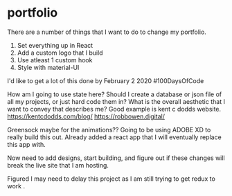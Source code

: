 # portfolio

There are a number of things that I want to do to change my portfolio.

1. Set everything up in React
2. Add a custom logo that I build
3. Use atleast 1 custom hook
4. Style with material-UI

I'd like to get a lot of this done by February 2 2020
#100DaysOfCode

How am I going to use state here?
Should I create a database or json file of all my projects, or just hard code them in?
What is the overall aesthetic that I want to convey that describes me?
Good example is kent c dodds website.
https://kentcdodds.com/blog/
https://robbowen.digital/

Greensock maybe for the animations??
Going to be using ADOBE XD to really build this out. Already added a react app that I will eventually replace this app with.

Now need to add designs, start building, and figure out if these changes will break the live site that I am hosting.

Figured I may need to delay this project as I am still trying to get redux to work .
